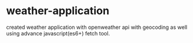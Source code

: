 # weather-application
created weather application with  openweather api  with geocoding as well using advance javascript(es6+) fetch tool.

